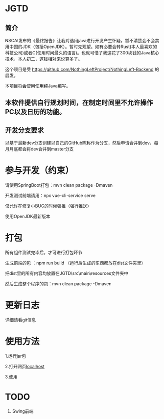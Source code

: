 # JGTD

## 简介

NSCAI发布的《最终报告》让我对选用java进行开发产生怀疑，暂不清楚会不会禁用中国的JDK（包括OpenJDK）。暂时先观望。如有必要会转Rust(本人最喜欢的科技公司)或者C(使用时间最久的语言)。也就可惜了我这花了300块钱的Java核心技术，本人初二，这钱相对来说算多了。

这个项目是受 https://github.com/NothingLeftProject/NothingLeft-Backend   的启发。

本项目将会使用使用纯Java编写。

## 本软件提供自行规划时间，在制定时间里不允许操作PC以及日历的功能。

## 开发分支要求

以基于最新dev分支创建以自己的GitHub昵称作为分支，然后申请合并到dev，每月月底都会将dev合并到master分支

# 参与开发（约束）

请使用SpringBoot打包：mvn clean package  -Dmaven

开发测试前端请用：npx vue-cli-service serve

仅允许在修复小BUG的时候强推（强行推送）

使用OpenJDK最新版本

# 打包

所有组件测试完毕后，才可进行打包环节

生成前端的包 ：npm run build （运行后生成的东西都放在dist文件夹里）

把dist里的所有内容均放置在JGTD\src\main\resources文件夹中

然后生成整个程序的包：mvn clean package  -Dmaven

# 更新日志

详细请看git信息

# 使用方法

1.运行jar包

2.打开网页[localhost](http://localhost:8080/)

3.使用

#  TODO

1. Swing前端
